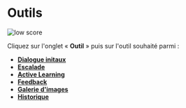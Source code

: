 # Outils

<div class="image_center">
  <img :src="$withBase('/assets/img/fr/outils/outils1.png')" alt="low score">
</div>

Cliquez sur l'onglet « **Outil** » puis sur l'outil souhaité parmi :

-   [**Dialogue initaux**](/fr/chatbot/outils/dialogues_initiaux.html)
-   [**Escalade**](/fr/chatbot/outils/escalade.html)
-   [**Active Learning**](/fr/chatbot/outils/active_learning.html)
-   [**Feedback**](/fr/chatbot/outils/feedback.html)
-   [**Galerie d'images**](/fr/chatbot/outils/galerie_images.html)
-   [**Historique**](/fr/chatbot/outils/historique.html)


